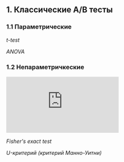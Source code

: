 ## 1. Классические А/В тесты
### 1.1 Параметрические

*t-test*

*ANOVA*

### 1.2 Непараметричкеские 

*![Хи-квадрат](http://latex.codecogs.com/svg.latex?%5Cchi%5E2)*

*Fisher's exact test*

*U-критерий (критерий Манно-Уитни)*
